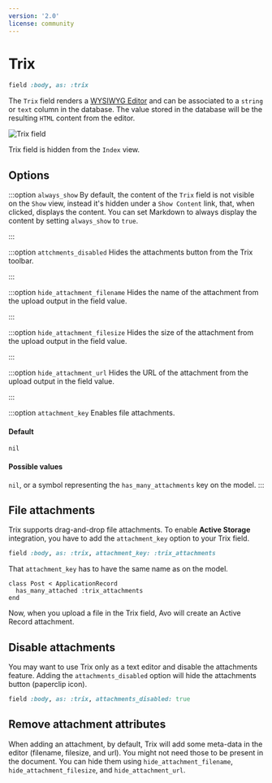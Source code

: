 ```yaml
---
version: '2.0'
license: community
---
```


# Trix

```ruby
field :body, as: :trix
```

The `Trix` field renders a [WYSIWYG Editor](https://trix-editor.org/) and can be associated to a `string` or `text` column in the database. The value stored in the database will be the resulting `HTML` content from the editor.


<img :src="('/assets/img/fields/trix.jpg')" alt="Trix field" class="border mb-4" />

Trix field is hidden from the `Index` view.

## Options

:::option `always_show`
By default, the content of the `Trix` field is not visible on the `Show` view, instead it's hidden under a `Show Content` link, that, when clicked, displays the content. You can set Markdown to always display the content by setting `always_show` to `true`.

<!-- @include: ./../common/default_boolean_false.md-->
:::

:::option `attchments_disabled`
Hides the attachments button from the Trix toolbar.

<!-- @include: ./../common/default_boolean_false.md-->
:::

:::option `hide_attachment_filename`
Hides the name of the attachment from the upload output in the field value.

<!-- @include: ./../common/default_boolean_false.md-->
:::

:::option `hide_attachment_filesize`
Hides the size of the attachment from the upload output in the field value.

<!-- @include: ./../common/default_boolean_false.md-->
:::

:::option `hide_attachment_url`
Hides the URL of the attachment from the upload output in the field value.

<!-- @include: ./../common/default_boolean_false.md-->
:::

:::option `attachment_key`
Enables file attachments.

#### Default

`nil`

#### Possible values

`nil`, or a symbol representing the `has_many_attachments` key on the model.
:::


## File attachments

Trix supports drag-and-drop file attachments. To enable **Active Storage** integration, you have to add the `attachment_key` option to your Trix field.

```ruby
field :body, as: :trix, attachment_key: :trix_attachments
```

That `attachment_key` has to have the same name as on the model.

```ruby{2}
class Post < ApplicationRecord
  has_many_attached :trix_attachments
end
```

Now, when you upload a file in the Trix field, Avo will create an Active Record attachment.

## Disable attachments

You may want to use Trix only as a text editor and disable the attachments feature. Adding the `attachments_disabled` option will hide the attachments button (paperclip icon).

```ruby
field :body, as: :trix, attachments_disabled: true
```

## Remove attachment attributes

When adding an attachment, by default, Trix will add some meta-data in the editor (filename, filesize, and url). You might not need those to be present in the document. You can hide them using `hide_attachment_filename`, `hide_attachment_filesize`, and `hide_attachment_url`.
